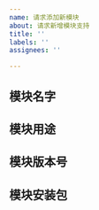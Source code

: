 ```yaml
---
name: 请求添加新模块
about: 请求新增模块支持
title: ''
labels: ''
assignees: ''

---
```


## 模块名字

## 模块用途

## 模块版本号

## 模块安装包
